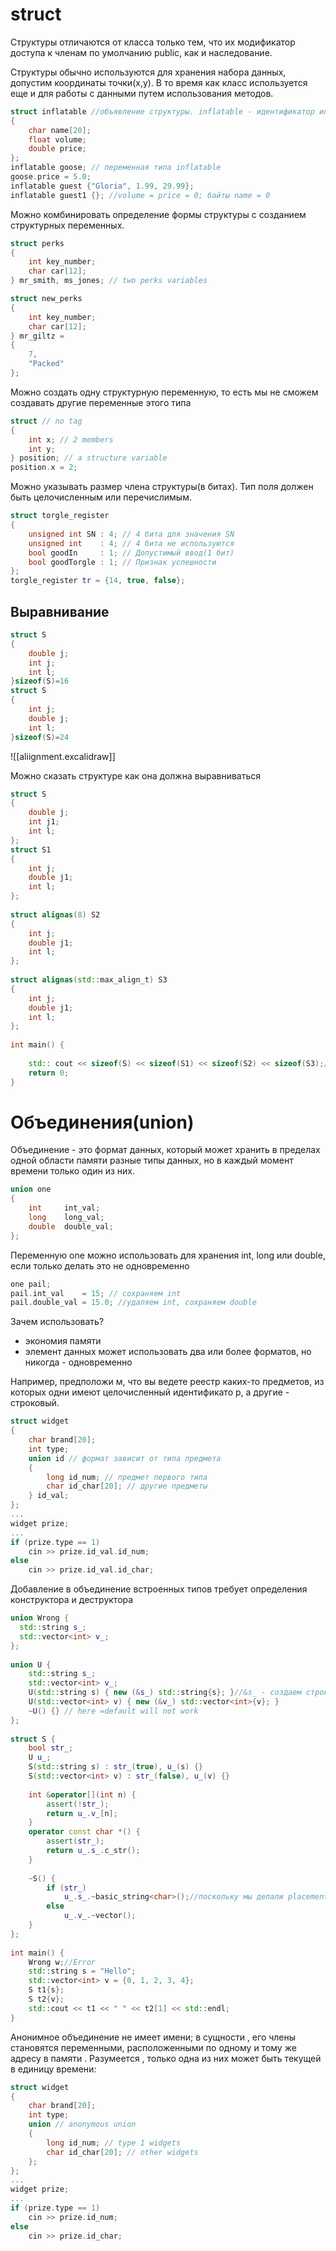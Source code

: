 # struct
Структуры отличаются от класса только тем, что их модификатор доступа к членам по умолчанию public, как и наследование. 

Структуры обычно используются для хранения набора данных, допустим координаты точки(x,y). В то время как класс используется еще и для работы с данными путем использования методов.

```cpp
struct inflatable //объявление структуры. inflatable - идентификатор или дескриптор
{
	char name[20];
	float volume;
	double price;
};
inflatable goose; // переменная типа inflatable
goose.price = 5.0;
inflatable guest {"Gloria", 1.99, 29.99};
inflatable guest1 {}; //volume = price = 0; байты name = 0
```

Можно комбинировать определение формы структуры с созданием структурных переменных.

```cpp
struct perks
{
	int key_number;
	char car[12];
} mr_smith, ms_jones; // two perks variables

struct new_perks
{
	int key_number;
	char car[12];
} mr_giltz =
{
	7,
	"Packed"
};
```

Можно создать одну структурную переменную, то есть мы не сможем создавать другие переменные этого типа

```cpp
struct // no tag
{
	int x; // 2 members
	int y;
} position; // a structure variable
position.x = 2;
```

Можно указывать размер члена структуры(в битах). Тип поля должен быть целочисленным или перечислимым.

```cpp
struct torgle_register
{
	unsigned int SN : 4; // 4 бита для значения SN
	unsigned int 	: 4; // 4 бита не используются
	bool goodIn		: 1; // Допустимый ввод(1 бит)
	bool goodTorgle	: 1; // Признак успешности
};
torgle_register tr = {14, true, false};
```

## Выравнивание
```cpp
struct S
{
	double j;
	int j;
	int l;
}sizeof(S)=16
struct S
{
	int j;
	double j;
	int l;
}sizeof(S)=24
```

![[aliignment.excalidraw]]

Можно сказать структуре как она должна выравниваться

```cpp
struct S  
{  
    double j;  
    int j1;  
    int l;  
};  
struct S1  
{  
    int j;  
    double j1;  
    int l;  
};  
  
struct alignas(8) S2  
{  
    int j;  
    double j1;  
    int l;  
};  
  
struct alignas(std::max_align_t) S3  
{  
    int j;  
    double j1;  
    int l;  
};  
  
int main() {  
  
    std:: cout << sizeof(S) << sizeof(S1) << sizeof(S2) << sizeof(S3);//16242432  
    return 0;  
}
```

# Объединения(union)
Объединение - это формат данных, который может хранить в пределах одной области памяти разные типы данных, но в каждый момент времени только один из них.

```cpp
union one
{
	int 	int_val;
	long   	long_val;
	double 	double_val;
};
```

Переменную one можно использовать для хранения int, long или double, если только делать это не одновременно

```cpp
one pail;
pail.int_val 	= 15; // сохраняем int
pail.double_val = 15.0; //удаляем int, сохраняем double
```

Зачем использовать?

* экономия памяти
* элемент данных может использовать два или более форматов, но никогда - одновременно

Например, предположи м, что вы ведете реестр каких-то предметов, из которых одни имеют целочисленный идентификато р, а другие - строковый.

```cpp
struct widget
{
	char brand[20];
	int type;
	union id // формат зависит от типа предмета
	{
		long id_num; // предмет первого типа
		char id_char[20]; // другие предметы
	} id_val;
};
...
widget prize;
...
if (prize.type == 1)
	cin >> prize.id_val.id_num;
else
	cin >> prize.id_val.id_char;
```

Добавление в объединение встроенных типов требует определения конструктора и деструктора

```cpp
union Wrong {  
  std::string s_;  
  std::vector<int> v_;  
};  
  
union U {  
    std::string s_;  
    std::vector<int> v_;  
    U(std::string s) { new (&s_) std::string{s}; }//&s_ - создаем строку на месте памяти s_
    U(std::vector<int> v) { new (&v_) std::vector<int>{v}; }  
    ~U() {} // here =default will not work  
};  
  
struct S {  
    bool str_;  
    U u_;  
    S(std::string s) : str_(true), u_(s) {}  
    S(std::vector<int> v) : str_(false), u_(v) {}  
  
    int &operator[](int n) {  
        assert(!str_);  
        return u_.v_[n];  
    }  
    operator const char *() {  
        assert(str_);  
        return u_.s_.c_str();  
    }  
  
    ~S() {  
        if (str_)  
            u_.s_.~basic_string<char>();//поскольку мы делали placement new, сам должны удалить
        else  
            u_.v_.~vector();  
    }  
};  
  
int main() {  
    Wrong w;//Error  
    std::string s = "Hello";  
    std::vector<int> v = {0, 1, 2, 3, 4};  
    S t1{s};  
    S t2{v};  
    std::cout << t1 << " " << t2[1] << std::endl;  
}
```

Анонимное объединение не имеет имени; в сущности , его члены становятся переменными, расположенными по одному и тому же адресу в памяти . Разумеется , только одна из них может быть текущей в единицу времени:

```cpp
struct widget
{
	char brand[20];
	int type;
	union // anonymous union
	{
		long id_num; // type 1 widgets
		char id_char[20]; // other widgets
	};
};
...
widget prize;
...
if (prize.type == 1)
	cin >> prize.id_num;
else
	cin >> prize.id_char;
```